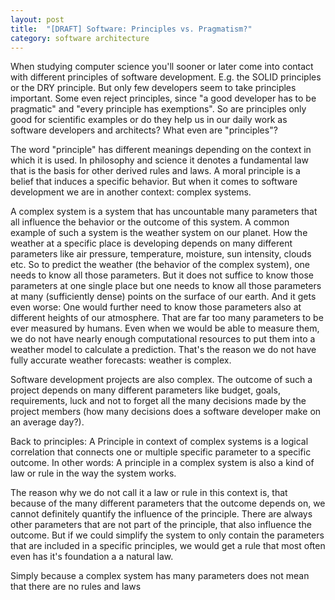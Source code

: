 ```yaml
---
layout: post
title:  "[DRAFT] Software: Principles vs. Pragmatism?"
category: software architecture
---
```


When studying computer science you'll sooner or later come into contact with different principles of software development.
E.g. the SOLID principles or the DRY principle.
But only few developers seem to take principles important.
Some even reject principles, since "a good developer has to be pragmatic" and "every principle has exemptions".
So are principles only good for scientific examples or do they help us in our daily work as software developers and architects?
What even are "principles"?

The word "principle" has different meanings depending on the context in which it is used.
In philosophy and science it denotes a fundamental law that is the basis for other derived rules and laws.
A moral principle is a belief that induces a specific behavior.
But when it comes to software development we are in another context: complex systems.

A complex system is a system that has uncountable many parameters that all influence the behavior or the outcome of this system.
A common example of such a system is the weather system on our planet.
How the weather at a specific place is developing depends on many different parameters like air pressure, temperature, moisture, sun intensity, clouds etc.
So to predict the weather (the behavior of the complex system), one needs to know all those parameters.
But it does not suffice to know those parameters at one single place but one needs to know all those parameters at many (sufficiently dense) points on the surface of our earth.
And it gets even worse: One would further need to know those parameters also at different heights of our atmosphere.
That are far too many parameters to be ever measured by humans.
Even when we would be able to measure them, we do not have nearly enough computational resources to put them into a weather model to calculate a prediction.
That's the reason we do not have fully accurate weather forecasts: weather is complex.

Software development projects are also complex.
The outcome of such a project depends on many different parameters like budget, goals, requirements, luck and not to forget all the many decisions made by the project members (how many decisions does a software developer make on an average day?).

Back to principles: A Principle in context of complex systems is a logical correlation that connects one or multiple specific parameter to a specific outcome.
In other words: A principle in a complex system is also a kind of law or rule in the way the system works.

The reason why we do not call it a law or rule in this context is, that because of the many different parameters that the outcome depends on, we cannot definitely quantify the influence of the principle.
There are always other parameters that are not part of the principle, that also influence the outcome.
But if we could simplify the system to only contain the parameters that are included in a specific principles, we would get a rule that most often even has it's foundation a a natural law.


Simply because a complex system has many parameters does not mean that there are no rules and laws